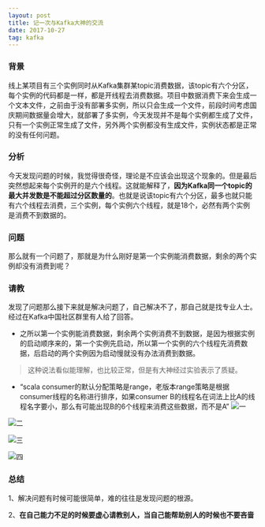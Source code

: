 ```yaml
---
layout: post
title: 记一次与Kafka大神的交流
date: 2017-10-27
tag: kafka
---
```


### 背景
线上某项目有三个实例同时从Kafka集群某topic消费数据，该topic有六个分区，每个实例的代码都是一样，都是开线程去消费数据。项目中数据消费下来会生成一个文本文件，之前由于没有部署多实例，所以只会生成一个文件，前段时间考虑国庆期间数据量会增大，就部署了多实例，今天发现并不是每个实例都生成了文件，只有一个实例正常生成了文件，另外两个实例都没有生成文件，实例状态都是正常的没有任何问题。

### 分析
今天发现问题的时候，我觉得很奇怪，理论是不应该会出现这个现象的。但是最后突然想起来每个实例开的是六个线程。这就能解释了，**因为Kafka同一个topic的最大并发数是不能超过分区数量的**。也就是说该topic有六个分区，最多也就只能有六个线程去消费，三个实例，每个实例六个线程，就是18个，必然有两个实例是消费不到数据的。

### 问题
那么就有一个问题了，那就是为什么刚好是第一个实例能消费数据，剩余的两个实例却没有消费到呢？

### 请教
发现了问题那么接下来就是解决问题了，自己解决不了，那自己就是找专业人士。经过在Kafka中国社区群里有人给了回答。
- 之所以第一个实例能消费数据，剩余两个实例消费不到数据，是因为根据实例的启动顺序来的，第一个实例先启动，所以第一个实例的六个线程先消费数据，后启动的两个实例因为启动慢就没有办法消费到数据。
> 这种说法看似能理解，也比较正常，但是有大神经过实验表示了质疑。

- “scala consumer的默认分配策略是range，老版本range策略是根据consumer线程的名称进行排序，如果consumer B的线程名在词法上比A的线程名字要小，那么有可能出现B的6个线程来消费这些数据，而不是A”
![一](/images/posts/articles/2017-10-27/WechatIMG6.png)

![二](/images/posts/articles/2017-10-27/WechatIMG7.png)

![三](/images/posts/articles/2017-10-27/WechatIMG8.png)

![四](/images/posts/articles/2017-10-27/WechatIMG9.png)


### 总结
1、解决问题有时候可能很简单，难的往往是发现问题的根源。

2、**在自己能力不足的时候要虚心请教别人，当自己能帮助别人的时候也不要吝啬**


